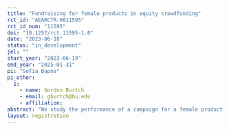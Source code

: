 ```yaml
---
title: "Fundraising for female products in equity crowdfunding"
rct_id: "AEARCTR-0011595"
rct_id_num: "11595"
doi: "10.1257/rct.11595-1.0"
date: "2023-06-18"
status: "in_development"
jel: ""
start_year: "2023-06-19"
end_year: "2025-01-31"
pi: "Sofia Bapna"
pi_other:
  1:
    - name: Gordon Burtch
    - email: gburtch@bu.edu
    - affiliation: 
abstract: "We study the performance of a campaign for a female product that is raising capital through equity crowdfunding. We use interventions (described in the 'interventions' section) to see if the interventions change the crowdfunding performance. We examine heterogeneity by investor gender and experience."
layout: registration
---
```


